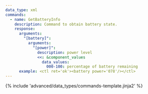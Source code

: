 ```yaml
---
data_type: xml
commands:
  - name: GetBatteryInfo
    description: Command to obtain battery state.
    response:
      arguments:
        "[battery]":
          arguments:
            "[power]":
              description: power level
              <<: &component_values
                data_values:
                  000-100: percentage of battery remaining
      example: <ctl ret='ok'><battery power='078'/></ctl>
---
```


{% include 'advanced/data_types/commands-template.jinja2' %}
